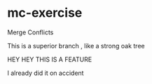 # mc-exercise
Merge Conflicts


This is a superior branch , like a strong oak tree

HEY HEY THIS IS  A FEATURE

I already did it on accident

